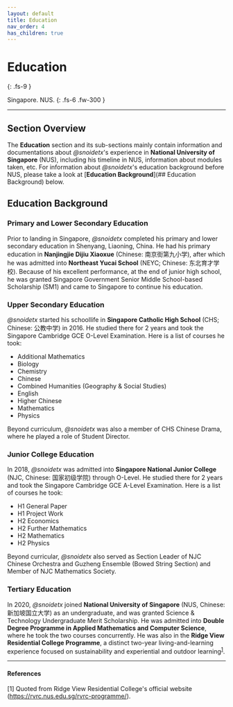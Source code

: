 ```yaml
---
layout: default
title: Education
nav_order: 4
has_children: true
---
```


# Education
{: .fs-9 }

Singapore. NUS.
{: .fs-6 .fw-300 }

---

## Section Overview

The **Education** section and its sub-sections mainly contain information and documentations about *@snoidetx*'s experience in **National University of Singapore** (NUS), including his timeline in NUS, information about modules taken, etc. For information about *@snoidetx*'s education background before NUS, please take a look at [**Education Background**](## Education Background) below.

## Education Background
### Primary and Lower Secondary Education

Prior to landing in Singapore, *@snoidetx* completed his primary and lower secondary education in Shenyang, Liaoning, China. He had his primary education in **Nanjingjie Dijiu Xiaoxue** (Chinese: 南京街第九小学), after which he was admitted into **Northeast Yucai School** (NEYC; Chinese: 东北育才学校). Because of his excellent performance, at the end of junior high school, he was granted Singapore Government Senior Middle School-based Scholarship (SM1) and came to Singapore to continue his education.

### Upper Secondary Education
*@snoidetx* started his schoollife in **Singapore Catholic High School** (CHS; Chinese: 公教中学) in 2016. He studied there for 2 years and took the Singapore Cambridge GCE O-Level Examination. Here is a list of courses he took:

* Additional Mathematics
* Biology
* Chemistry
* Chinese
* Combined Humanities (Geography & Social Studies)
* English
* Higher Chinese
* Mathematics
* Physics

Beyond curriculum, *@snoidetx* was also a member of CHS Chinese Drama, where he played a role of Student Director.

### Junior College Education
In 2018, *@snoidetx* was admitted into **Singapore National Junior College** (NJC, Chinese: 国家初级学院) through O-Level. He studied there for 2 years and took the Singapore Cambridge GCE A-Level Examination. Here is a list of courses he took:

* H1 General Paper
* H1 Project Work
* H2 Economics
* H2 Further Mathematics
* H2 Mathematics
* H2 Physics

Beyond curricular, *@snoidetx* also served as Section Leader of NJC Chinese Orchestra and Guzheng Ensemble (Bowed String Section) and Member of NJC Mathematics Society.

### Tertiary Education
In 2020, *@snoidetx* joined **National University of Singapore** (NUS, Chinese: 新加坡国立大学) as an undergraduate, and was granted Science & Technology Undergraduate Merit Scholarship. He was admitted into **Double Degree Programme in Applied Mathematics and Computer Science**, where he took the two courses concurrently. He was also in the **Ridge View Residential College Programme**, a distinct two-year living-and-learning experience focused on sustainability and experiential and outdoor learning<sup>[1](#References)</sup>.

---

#### References
[1] Quoted from Ridge View Residential College's official website (https://rvrc.nus.edu.sg/rvrc-programme/).
